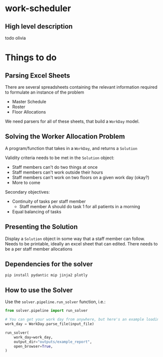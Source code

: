 # work-scheduler

## High level description

todo olivia

# Things to do

## Parsing Excel Sheets

There are several spreadsheets containing the relevant information required to formulate an instance of the problem

* Master Schedule
* Roster
* Floor Allocations

We need parsers for all of these sheets, that build a `WorkDay` model.

## Solving the Worker Allocation Problem

A program/function that takes in a `WorkDay`, and returns a `Solution`

Validity criteria needs to be met in the `Solution` object:
* Staff members can't do two things at once
* Staff members can't work outside their hours
* Staff members can't work on two floors on a given work day (okay?)
* More to come

Secondary objectives:
* Continuity of tasks per staff member
    * Staff member A should do task 1 for all patients in a morning
* Equal balancing of tasks

## Presenting the Solution

Display a `Solution` object in some way that a staff member can follow. Needs to be printable, ideally an excel sheet that can edited.
There needs to be a per staff member allocations

## Dependencies for the solver

`pip install pydantic mip jinja2 plotly`

## How to use the Solver

Use the `solver.pipeline.run_solver` function, i.e.:

```python
from solver.pipeline import run_solver

# You can get your work day from anywhere, but here's an example loading from a file
work_day = WorkDay.parse_file(input_file)

run_solver(
    work_day=work_day,
    output_dir="outputs/example_report",
    open_browser=True,
)
```

